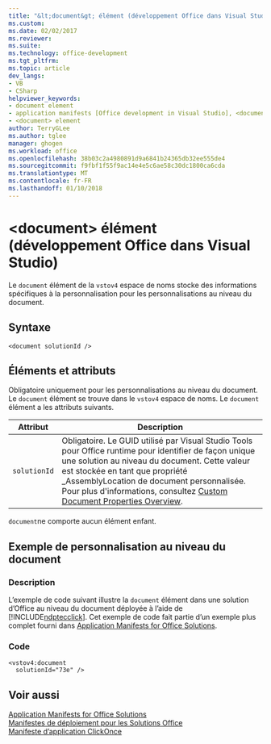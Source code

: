 ```yaml
---
title: "&lt;document&gt; élément (développement Office dans Visual Studio) | Documents Microsoft"
ms.custom: 
ms.date: 02/02/2017
ms.reviewer: 
ms.suite: 
ms.technology: office-development
ms.tgt_pltfrm: 
ms.topic: article
dev_langs:
- VB
- CSharp
helpviewer_keywords:
- document element
- application manifests [Office development in Visual Studio], <document> element
- <document> element
author: TerryGLee
ms.author: tglee
manager: ghogen
ms.workload: office
ms.openlocfilehash: 38b03c2a4980891d9a6841b24365db32ee555de4
ms.sourcegitcommit: f9fbf1f55f9ac14e4e5c6ae58c30dc1800ca6cda
ms.translationtype: MT
ms.contentlocale: fr-FR
ms.lasthandoff: 01/10/2018
---
```

# <a name="ltdocumentgt-element-office-development-in-visual-studio"></a>&lt;document&gt; élément (développement Office dans Visual Studio)
  Le `document` élément de la `vstov4` espace de noms stocke des informations spécifiques à la personnalisation pour les personnalisations au niveau du document.  
  
## <a name="syntax"></a>Syntaxe  
  
```  
<document solutionId />  
```  
  
## <a name="elements-and-attributes"></a>Éléments et attributs  
 Obligatoire uniquement pour les personnalisations au niveau du document. Le `document` élément se trouve dans le `vstov4` espace de noms. Le `document` élément a les attributs suivants.  
  
|Attribut|Description|  
|---------------|-----------------|  
|`solutionId`|Obligatoire. Le GUID utilisé par Visual Studio Tools pour Office runtime pour identifier de façon unique une solution au niveau du document. Cette valeur est stockée en tant que propriété _AssemblyLocation de document personnalisée. Pour plus d'informations, consultez [Custom Document Properties Overview](../vsto/custom-document-properties-overview.md).|  
  
 `document`ne comporte aucun élément enfant.  
  
## <a name="document-level-customization-example"></a>Exemple de personnalisation au niveau du document  
  
### <a name="description"></a>Description  
 L’exemple de code suivant illustre la `document` élément dans une solution d’Office au niveau du document déployée à l’aide de [!INCLUDE[ndptecclick](../vsto/includes/ndptecclick-md.md)]. Cet exemple de code fait partie d’un exemple plus complet fourni dans [Application Manifests for Office Solutions](../vsto/application-manifests-for-office-solutions.md).  
  
### <a name="code"></a>Code  
  
```  
<vstov4:document   
  solutionId="73e" />  
```  
  
## <a name="see-also"></a>Voir aussi  
 [Application Manifests for Office Solutions](../vsto/application-manifests-for-office-solutions.md)   
 [Manifestes de déploiement pour les Solutions Office](../vsto/deployment-manifests-for-office-solutions.md)   
 [Manifeste d’application ClickOnce](/visualstudio/deployment/clickonce-application-manifest)  
  
  